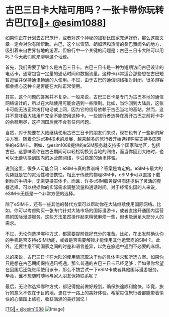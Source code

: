 # 古巴三日卡大陆可用吗？一张卡带你玩转古巴[[TG💪+ @esim1088](https://t.me/s/esim1088)]

如果你正在计划去古巴旅行，或者对这个神秘的加勒比国家充满好奇，那么这篇文章一定会对你有所帮助。古巴，这个以雪茄、朗姆酒和热情的桑巴舞闻名的地方，吸引着来自世界各地的游客。但旅行中一个关键的问题是：古巴三日卡大陆可以用吗？今天我们就来聊聊这个话题。

首先，我们需要了解什么是古巴三日卡。古巴三日卡是一种为短期访问古巴设计的电话卡，通常包含一定量的通话时间和数据流量。这种卡非常适合那些想在古巴短暂逗留并保持通讯畅通的人使用。不过，由于古巴的通信网络相对封闭，很多游客都会担心这种卡是否能在大陆正常使用。

其实，这个问题的答案并不复杂。一般来说，古巴三日卡是专门为古巴本地的通信网络设计的，所以在大陆使用可能会遇到一些限制。比如，当你回到大陆后，这张卡可能无法正常拨打电话或上网，因为它的信号依赖于古巴当地的基站。然而，这并不意味着大陆用户完全不能使用这种卡。一些旅行者选择在离开古巴之前将卡中的余额用尽，这样回国后就不会有任何问题。

当然，对于想要在大陆继续使用古巴三日卡的朋友们来说，现在也有了一些新的解决方案。随着全球eSIM技术的发展，越来越多的旅行者开始选择购买支持多国网络的eSIM卡。例如，@esim1088提供的eSIM服务就支持多个国家和地区，包括古巴。这意味着你在古巴期间可以轻松切换到当地的网络，而当你回到大陆时，也可以无缝切换到国内的运营商网络，享受稳定的通讯体验。

说到这里，很多人可能会问：eSIM卡真的靠谱吗？答案是肯定的。eSIM卡最大的优势就是它的灵活性和便携性。相比于传统的物理SIM卡，eSIM卡可以直接下载到你的手机中，无需更换实体卡。而且，许多eSIM服务提供商还提供了灵活的套餐选择，可以根据你的实际需求调整流量和通话时间。对于经常出国的人来说，eSIM卡无疑是一个非常方便的选择。

除了eSIM卡，还有一些其他的替代方案可以帮助你在大陆继续使用国际网络。比如，你可以考虑购买一张专门针对大陆市场的国际漫游卡，或者直接开通国内运营商的国际漫游服务。这些方法虽然操作起来稍微麻烦一些，但也能满足大部分人的需求。

不过，无论你选择哪种方式，都需要提前做好充分的准备。比如，在出发前确认你的手机是否支持eSIM功能，或者是否需要解锁才能使用其他运营商的SIM卡。此外，还要注意不同国家之间的时差和语言差异，以免在旅途中遇到不必要的麻烦。

总的来说，古巴三日卡在大陆的使用情况取决于你的具体需求和所选方案。如果你只是想在古巴期间保持通讯畅通，那么普通的古巴三日卡已经足够；但如果你希望在回国后还能继续使用该卡，那么不妨尝试一下eSIM卡或者其他国际漫游服务。毕竟，谁不想随时随地与家人朋友保持联系呢？

最后，无论你选择哪种方式，都记得提前做好规划，确保旅途顺利愉快。毕竟，旅行的意义不仅在于目的地，更在于一路上的美好体验。希望每位旅行者都能带着愉快的心情踏上旅程，收获满满的美好回忆！

[[TG💪+ @esim1088](https://t.me/s/esim1088) ![Image](https://i.postimg.cc/4NQfJmqS/Snipaste-2025-05-13-00-14-12.png)]